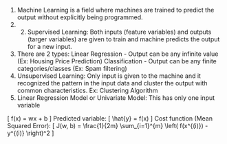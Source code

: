 1. Machine Learning is a field where machines are trained to predict the output without explicitly being programmed.
2. 2. Supervised Learning: Both inputs (feature variables) and outputs (targer variables) are given to train and machine predicts the output for a new input.
3. There are 2 types: Linear Regression - Output can be any infinite value (Ex: Housing Price Prediction) Classification - Output can be any finite categories/classes (Ex: Spam filtering)
4. Unsupervised Learning: Only input is given to the machine and it recognized the pattern in the input data and cluster the output with common characteristics. Ex: Clustering Algorithm
5. Linear Regression Model or Univariate Model: This has only one input variable

\[ f(x) = wx + b \]
Predicted variable: \[ \hat{y} = f(x) \]
Cost function (Mean Squared Error): \[ J(w, b) = \frac{1}{2m} \sum_{i=1}^{m} \left( f(x^{(i)}) - y^{(i)} \right)^2 \]
